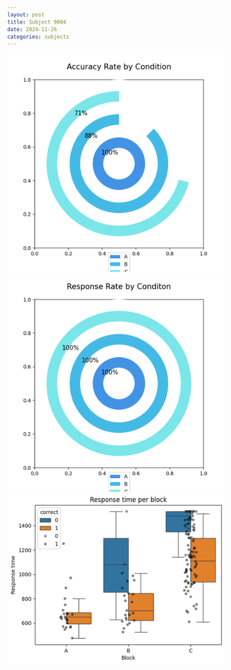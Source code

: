 ```yaml
---
layout: post
title: Subject 9004
date: 2024-11-26
categories: subjects
---
```


![](data/9004/run-29/9004_accuracy_rate.png)
![](data/9004/run-29/9004_response_rate.png)
![](data/9004/run-29/9004_rt.png)
